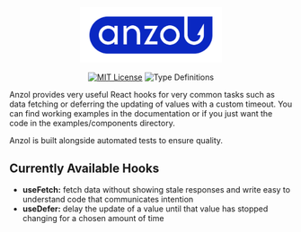 <div align="center">
  <picture>
    <source media="(prefers-color-scheme: dark)" srcset="assets/anzol_logo_white_clear_zone.svg">
    <source media="(prefers-color-scheme: light)" srcset="assets/anzol_logo_blue_clear_zone.svg">
    <img src="assets/anzol_logo_blue_clear_zone.svg" alt="Logo" width="50%" height="50%">
  </picture>

  [![MIT License](https://img.shields.io/github/license/konstantin-lukas/intl-currency-input?style=flat-square)](https://raw.githubusercontent.com/konstantin-lukas/intl-currency-input/main/LICENSE)
  ![Type Definitions](https://img.shields.io/npm/types/intl-currency-input?style=flat-square)
</div>



Anzol provides very useful React hooks for very common tasks such as data fetching
or deferring the updating of values with a custom timeout. You can find working examples in the documentation or if
you just want the code in the examples/components directory.

Anzol is built alongside automated tests to ensure quality.

## Currently Available Hooks
- <b>useFetch:</b> fetch data without showing stale responses and write easy to understand code that communicates intention
- <b>useDefer:</b> delay the update of a value until that value has stopped changing for a chosen amount of time